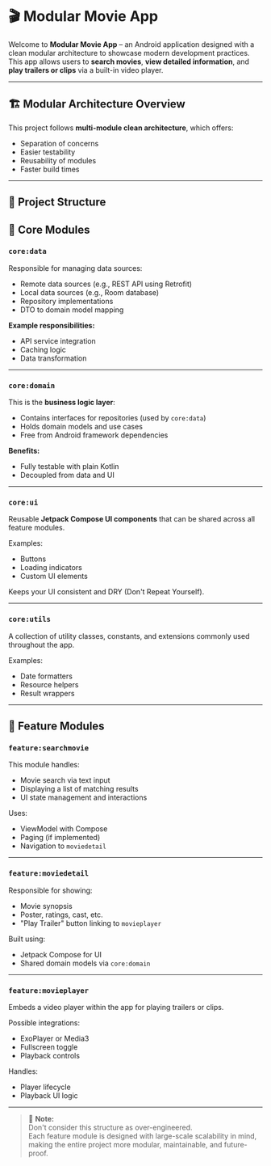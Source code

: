 # 🎬 Modular Movie App

Welcome to **Modular Movie App** – an Android application designed with a clean modular architecture to showcase modern development practices. This app allows users to **search movies**, **view detailed information**, and **play trailers or clips** via a built-in video player.

---

## 🏗️ Modular Architecture Overview

This project follows **multi-module clean architecture**, which offers:

- Separation of concerns
- Easier testability
- Reusability of modules
- Faster build times

---

## 📂 Project Structure

## 🧠 Core Modules

### `core:data`

Responsible for managing data sources:

- Remote data sources (e.g., REST API using Retrofit)
- Local data sources (e.g., Room database)
- Repository implementations
- DTO to domain model mapping

**Example responsibilities:**

- API service integration
- Caching logic
- Data transformation

---

### `core:domain`

This is the **business logic layer**:

- Contains interfaces for repositories (used by `core:data`)
- Holds domain models and use cases
- Free from Android framework dependencies

**Benefits:**

- Fully testable with plain Kotlin
- Decoupled from data and UI

---

### `core:ui`

Reusable **Jetpack Compose UI components** that can be shared across all feature modules.

Examples:

- Buttons
- Loading indicators
- Custom UI elements

Keeps your UI consistent and DRY (Don't Repeat Yourself).

---

### `core:utils`

A collection of utility classes, constants, and extensions commonly used throughout the app.

Examples:

- Date formatters
- Resource helpers
- Result wrappers

---

## 🎯 Feature Modules

### `feature:searchmovie`

This module handles:

- Movie search via text input
- Displaying a list of matching results
- UI state management and interactions

Uses:

- ViewModel with Compose
- Paging (if implemented)
- Navigation to `moviedetail`

---

### `feature:moviedetail`

Responsible for showing:

- Movie synopsis
- Poster, ratings, cast, etc.
- "Play Trailer" button linking to `movieplayer`

Built using:

- Jetpack Compose for UI
- Shared domain models via `core:domain`

---

### `feature:movieplayer`

Embeds a video player within the app for playing trailers or clips.

Possible integrations:

- ExoPlayer or Media3
- Fullscreen toggle
- Playback controls

Handles:

- Player lifecycle
- Playback UI logic

---

> 📝 **Note:**  
> Don't consider this structure as over-engineered.  
> Each feature module is designed with large-scale scalability in mind,  
> making the entire project more modular, maintainable, and future-proof.

